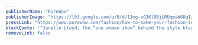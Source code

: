 ```yaml
---
publisherName: "PureWow"
publisherImage: "https://lh3.google.com/u/0/d/13mg-vG3Kl9BjLRUqmsWGUqIzhjSWfk_c"
pressLink: "https://www.purewow.com/fashion/how-to-make-your-fashion-investment-pieces-last"
blockQuote: '"Janelle Lloyd, the “one woman show” behind the style blog Wait, You Need This, knows the perils of dealing with weather in New York City."'
removeLink: false
---
```

